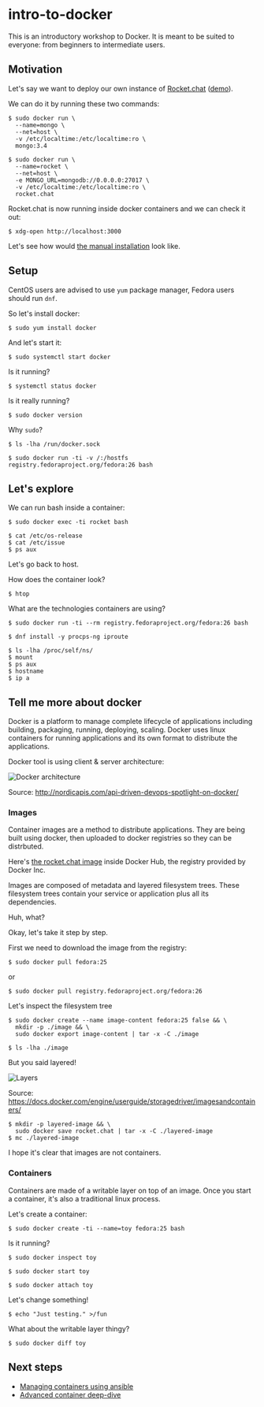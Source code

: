 # intro-to-docker

This is an introductory workshop to Docker. It is meant to be suited to everyone: from beginners to intermediate users.


## Motivation

Let's say we want to deploy our own instance of [Rocket.chat](https://rocket.chat/) ([demo](https://demo.rocket.chat/home)).

We can do it by running these two commands:

```
$ sudo docker run \
  --name=mongo \
  --net=host \
  -v /etc/localtime:/etc/localtime:ro \
  mongo:3.4

$ sudo docker run \
  --name=rocket \
  --net=host \
  -e MONGO_URL=mongodb://0.0.0.0:27017 \
  -v /etc/localtime:/etc/localtime:ro \
  rocket.chat
```

Rocket.chat is now running inside docker containers and we can check it out:

```
$ xdg-open http://localhost:3000
```

Let's see how would [the manual installation](https://rocket.chat/docs/installation/manual-installation/centos) look like.


## Setup

CentOS users are advised to use `yum` package manager, Fedora users should run `dnf`.

So let's install docker:

```
$ sudo yum install docker
```

And let's start it:

```
$ sudo systemctl start docker
```

Is it running?

```
$ systemctl status docker
```

Is it really running?

```
$ sudo docker version
```

Why `sudo`?

```
$ ls -lha /run/docker.sock

$ sudo docker run -ti -v /:/hostfs registry.fedoraproject.org/fedora:26 bash
```


## Let's explore

We can run bash inside a container:

```
$ sudo docker exec -ti rocket bash

$ cat /etc/os-release
$ cat /etc/issue
$ ps aux
```

Let's go back to host.

How does the container look?

```
$ htop
```

What are the technologies containers are using?

```
$ sudo docker run -ti --rm registry.fedoraproject.org/fedora:26 bash

$ dnf install -y procps-ng iproute

$ ls -lha /proc/self/ns/
$ mount
$ ps aux
$ hostname
$ ip a
```


## Tell me more about docker

Docker is a platform to manage complete lifecycle of applications including
building, packaging, running, deploying, scaling. Docker uses linux containers
for running applications and its own format to distribute the applications.

Docker tool is using client & server architecture:

![Docker architecture](http://nordicapis.com/wp-content/uploads/Docker-API-infographic-container-devops-nordic-apis.png)

Source: http://nordicapis.com/api-driven-devops-spotlight-on-docker/


### Images

Container images are a method to distribute applications. They are being built
using docker, then uploaded to docker registries so they can be distrbuted.

Here's [the rocket.chat image](https://hub.docker.com/r/_/rocket.chat/) inside
Docker Hub, the registry provided by Docker Inc.

Images are composed of metadata and layered filesystem trees. These filesystem
trees contain your service or application plus all its dependencies.

Huh, what?

Okay, let's take it step by step.

First we need to download the image from the registry:

```
$ sudo docker pull fedora:25
```

or

```
$ sudo docker pull registry.fedoraproject.org/fedora:26
```

Let's inspect the filesystem tree

```
$ sudo docker create --name image-content fedora:25 false && \
  mkdir -p ./image && \
  sudo docker export image-content | tar -x -C ./image

$ ls -lha ./image
```

But you said layered!

![Layers](https://docs.docker.com/engine/userguide/storagedriver/images/container-layers.jpg)

Source: https://docs.docker.com/engine/userguide/storagedriver/imagesandcontainers/

```
$ mkdir -p layered-image && \
  sudo docker save rocket.chat | tar -x -C ./layered-image
$ mc ./layered-image
```

I hope it's clear that images are not containers.


### Containers

Containers are made of a writable layer on top of an image. Once you start a
container, it's also a traditional linux process.

Let's create a container:

```
$ sudo docker create -ti --name=toy fedora:25 bash
```

Is it running?

```
$ sudo docker inspect toy
```

```
$ sudo docker start toy
```

```
$ sudo docker attach toy
```

Let's change something!

```
$ echo "Just testing." >/fun
```

What about the writable layer thingy?

```
$ sudo docker diff toy
```


## Next steps

 * [Managing containers using ansible](https://github.com/pschiffe/ansible-docker)
 * [Advanced container deep-dive](https://tomastomecek.github.io/devconf-container-roadshow-2017/#/)
